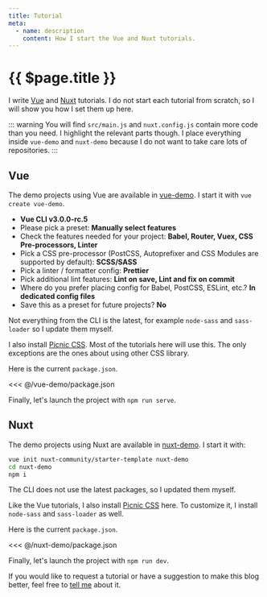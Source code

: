 ```yaml
---
title: Tutorial
meta:
  - name: description
    content: How I start the Vue and Nuxt tutorials.
---
```


# {{ $page.title }}

I write [Vue](https://vuejs.org/) and [Nuxt](https://nuxtjs.org/) tutorials. I do not start each tutorial from scratch, so I will show you how I set them up here.

::: warning
You will find `src/main.js` and `nuxt.config.js` contain more code than you need. I highlight the relevant parts though. I place everything inside `vue-demo` and `nuxt-demo` because I do not want to take care lots of repositories.
:::

## Vue

The demo projects using Vue are available in [vue-demo](https://github.com/yasminzy/blog/tree/master/vue-demo). I start it with `vue create vue-demo`.

- **Vue CLI v3.0.0-rc.5**
- Please pick a preset: **Manually select features**
- Check the features needed for your project: **Babel, Router, Vuex, CSS Pre-processors, Linter**
- Pick a CSS pre-processor (PostCSS, Autoprefixer and CSS Modules are supported by default): **SCSS/SASS**
- Pick a linter / formatter config: **Prettier**
- Pick additional lint features: **Lint on save, Lint and fix on commit**
- Where do you prefer placing config for Babel, PostCSS, ESLint, etc.? **In dedicated config files**
- Save this as a preset for future projects? **No**

Not everything from the CLI is the latest, for example `node-sass` and `sass-loader` so I update them myself.

I also install [Picnic CSS](https://github.com/franciscop/picnic). Most of the tutorials here will use this. The only exceptions are the ones about using other CSS library.

Here is the current `package.json`.

<<< @/vue-demo/package.json

Finally, let's launch the project with `npm run serve`.

## Nuxt

The demo projects using Nuxt are available in [nuxt-demo](https://github.com/yasminzy/blog/tree/master/nuxt-demo). I start it with:

```bash
vue init nuxt-community/starter-template nuxt-demo
cd nuxt-demo
npm i
```

The CLI does not use the latest packages, so I updated them myself.

Like the Vue tutorials, I also install [Picnic CSS](https://github.com/franciscop/picnic) here. To customize it, I install `node-sass` and `sass-loader` as well.

Here is the current `package.json`.

<<< @/nuxt-demo/package.json

Finally, let's launch the project with `npm run dev`.

If you would like to request a tutorial or have a suggestion to make this blog better, feel free to [tell me](mailto:yasmin@yasminzy.com) about it.
